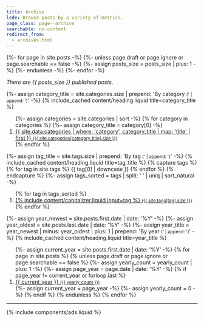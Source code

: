 ```yaml
---
title: Archive
lede: Browse posts by a variety of metrics.
page_class: page--archive
searchable: no-content
redirect_from:
  - archives.html
---
```


{%- for page in site.posts -%}
    {%- unless page.draft or page.ignore or page.searchable == false -%}
        {%- assign posts_size = posts_size | plus: 1 -%}
    {%- endunless -%}
{%- endfor -%}
<p><em>There are {{ posts_size }} published posts.</em></p>

{%- assign category_title = site.categories.size | prepend: 'By category <small>(' | append: ')</small>' -%}
{% include_cached content/heading.liquid title=category_title %}
<ol class="shelf" role="navigation">
    {%- assign categories = site.categories | sort -%}
    {% for category in categories %}
        {%- assign category_title = category[0] -%}
        <li>
            <a class="button" href="/{{ site.data.categories | where: 'category', category_title | map: 'type' | first }}" title="Jump to all posts categorised under {% include content/capitalizer.liquid input=category_title %}">{{ site.data.categories | where: 'category', category_title | map: 'title' | first }} <small>({{ site.categories[category_title].size }})</small></a>
        </li>
    {% endfor %}
</ol>

{%- assign tag_title = site.tags.size | prepend: 'By tag <small>(' | append: ')</small>' -%}
{% include_cached content/heading.liquid title=tag_title %}
{% capture tags %}
    {% for tag in site.tags %}
        {{ tag[0] | downcase }}
    {% endfor %}
{% endcapture %}
{%- assign tags_sorted = tags | split: ' ' | uniq | sort_natural -%}
<ol class="shelf" role="navigation">
    {% for tag in tags_sorted %}
        <li>
            <a class="button" href="/tags/#{{ tag }}" title="Jump to all posts tagged under {% include content/capitalizer.liquid input=tag %}">{% include content/capitalizer.liquid input=tag %} <small>({{ site.tags[tag].size }})</small></a>
        </li>
    {% endfor %}
</ol>

{%- assign year_newest = site.posts.first.date | date: '%Y' -%}
{%- assign year_oldest = site.posts.last.date | date: '%Y' -%}
{%- assign year_title = year_newest | minus: year_oldest | plus: 1 | prepend: 'By year <small>(' | append: ')</small>' -%}
{% include_cached content/heading.liquid title=year_title %}
<ol class="shelf" role="navigation">
    {%- assign current_year = site.posts.first.date | date: '%Y' -%}
    {% for page in site.posts %}
        {% unless page.draft or page.ignore or page.searchable == false %}
            {%- assign yearly_count = yearly_count | plus: 1 -%}
            {%- assign page_year = page.date | date: '%Y' -%}
            {% if page_year != current_year or forloop.last %}
                <li>
                    <a class="button" href="/{{ current_year }}">{{ current_year }} <small>({{ yearly_count }})</small></a>
                </li>
                {%- assign current_year = page_year -%}
                {%- assign yearly_count = 0 -%}
            {% endif %}
        {% endunless %}
    {% endfor %}
</ol>

--------

{% include components/ads.liquid %}
